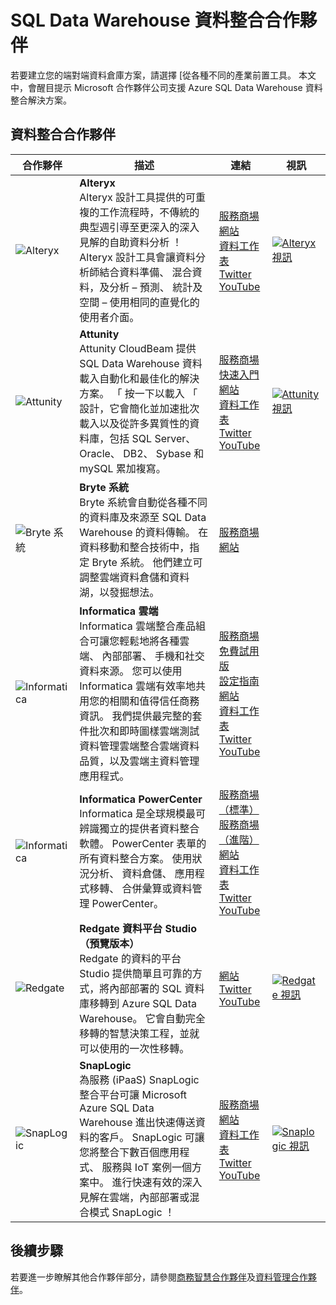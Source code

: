 <properties
   pageTitle="SQL Data Warehouse 資料整合合作夥伴 |Microsoft Azure"
   description="資料整合解決方案的支援 Azure SQL Data Warehouse 協力廠商的清單。"
   services="sql-data-warehouse"
   documentationCenter="NA"
   authors="jrowlandjones"
   manager="barbkess"
   editor=""/>

<tags
   ms.service="sql-data-warehouse"
   ms.devlang="NA"
   ms.topic="article"
   ms.tgt_pltfrm="NA"
   ms.workload="data-services"
   ms.date="08/17/2016"
   ms.author="jrj;barbkess;sonyama"/>

# <a name="sql-data-warehouse-data-integration-partners"></a>SQL Data Warehouse 資料整合合作夥伴

若要建立您的端對端資料倉庫方案，請選擇 [從各種不同的產業前置工具。 本文中，會醒目提示 Microsoft 合作夥伴公司支援 Azure SQL Data Warehouse 資料整合解決方案。

## <a name="our-data-integration-partners"></a>資料整合合作夥伴

| 合作夥伴 | 描述 | 連結 | 視訊 |
| ------- | ----------- |------ | ------ |
| ![Alteryx][1] | **Alteryx**<br> Alteryx 設計工具提供的可重複的工作流程時，不傳統的典型週引導至更深入的深入見解的自助資料分析 ！ Alteryx 設計工具會讓資料分析師結合資料準備、 混合資料，及分析 – 預測、 統計及空間 – 使用相同的直覺化的使用者介面。 | [服務商場][alteryx_marketplace]<br>[網站][alteryx_designer_website]<br>[資料工作表][alteryx_designer_datasheet]<br>[Twitter][alteryx_designer_twitter]<br>[YouTube][alteryx_designer_youtube] | [![Alteryx 視訊](./media/sql-data-warehouse-partner-data-integration/alteryx_designer_video.jpg)](https://www.youtube.com/watch?v=CdqSDPyNDKc) |
| ![Attunity][2] | **Attunity**<br>Attunity CloudBeam 提供 SQL Data Warehouse 資料載入自動化和最佳化的解決方案。 「 按一下以載入 「 設計，它會簡化並加速批次載入以及從許多異質性的資料庫，包括 SQL Server、 Oracle、 DB2、 Sybase 和 mySQL 累加複寫。 | [服務商場][attunity_marketplace]<br>[快速入門][attunity_quickstart]<br>[網站][attunity_cloudbeam_website]<br>[資料工作表][attunity_cloudbeam_datasheet]<br>[Twitter][attunity_cloudbeam_twitter]<br>[YouTube][attunity_cloudbeam_youtube] | [![Attunity 視訊](./media/sql-data-warehouse-partner-data-integration/attunity_video.jpg)](https://www.youtube.com/watch?v=w14zuSjMlok) |
| ![Bryte 系統][3] | **Bryte 系統**<br>Bryte 系統會自動從各種不同的資料庫及來源至 SQL Data Warehouse 的資料傳輸。 在資料移動和整合技術中，指定 Bryte 系統。 他們建立可調整雲端資料倉儲和資料湖，以發掘想法。 | [服務商場][bryte_systems_marketplace]<br>[網站][bryte_systems_azure_website] | |
| ![Informatica][4] | **Informatica 雲端**<br>Informatica 雲端整合產品組合可讓您輕鬆地將各種雲端、 內部部署、 手機和社交資料來源。 您可以使用 Informatica 雲端有效率地共用您的相關和值得信任商務資訊。 我們提供最完整的套件批次和即時圖樣雲端測試資料管理雲端整合雲端資料品質，以及雲端主資料管理應用程式。 | [服務商場][informatica_Cloud_Services_marketplace]<br>[免費試用版][informatica_cloud_free_trial]<br>[設定指南][informatica_cloud_services_config]<br>[網站][informatica_Cloud_Services_website]<br>[資料工作表][informatica_cloud_datasheet]<br>[Twitter][informatica_cloud_twitter]<br>[YouTube][informatica_cloud_youtube] | |
| ![Informatica][4] | **Informatica PowerCenter**<br>Informatica 是全球規模最可辨識獨立的提供者資料整合軟體。 PowerCenter 表單的所有資料整合方案。 使用狀況分析、 資料倉儲、 應用程式移轉、 合併彙算或資料管理 PowerCenter。 | [服務商場 （標準）][informatica_PowerCenter_std_marketplace]<br>[服務商場 （進階）][informatica_PowerCenter_adv_marketplace]<br>[網站][informatica_PowerCenter_website]<br>[資料工作表][informatica_powercenter_datasheet]<br>[Twitter][informatica_powercenter_twitter]<br>[YouTube][informatica_powercenter_youtube] | |
| ![Redgate][5] | **Redgate 資料平台 Studio （預覽版本）**<br>Redgate 的資料的平台 Studio 提供簡單且可靠的方式，將內部部署的 SQL 資料庫移轉到 Azure SQL Data Warehouse。 它會自動完全移轉的智慧決策工程，並就可以使用的一次性移轉。 | [網站][redgate_website]<br>[Twitter][redgate_twitter]<br>[YouTube][redgate_youtube] | [![Redgate 視訊](./media/sql-data-warehouse-partner-data-integration/redgate_video.jpg)](https://www.youtube.com/watch?v=IR9HNvnU46s) |
| ![SnapLogic][6] | **SnapLogic**<br>為服務 (iPaaS) SnapLogic 整合平台可讓 Microsoft Azure SQL Data Warehouse 進出快速傳送資料的客戶。  SnapLogic 可讓您將整合下數百個應用程式、 服務與 IoT 案例一個方案中。 進行快速有效的深入見解在雲端，內部部署或混合模式 SnapLogic ！ | [服務商場][snaplogic_marketplace]<br>[網站][snaplogic_website]<br>[資料工作表][snaplogic_datasheet]<br>[Twitter][snaplogic_twitter]<br>[YouTube][snaplogic_youtube] | [![Snaplogic 視訊](./media/sql-data-warehouse-partner-data-integration/snaplogic_video.jpg)](https://www.youtube.com/watch?v=YiJCwObOh5Y) |

## <a name="next-steps"></a>後續步驟

若要進一步瞭解其他合作夥伴部分，請參閱[商務智慧合作夥伴][bi_partners]及[資料管理合作夥伴][dm_partners]。

<!--Image references-->
[1]: ./media/sql-data-warehouse-partner-data-integration/alteryx_logo.png
[2]: ./media/sql-data-warehouse-partner-data-integration/attunity_logo.png
[3]: ./media/sql-data-warehouse-partner-data-integration/bryte_systems_logo.png
[4]: ./media/sql-data-warehouse-partner-data-integration/informatica_logo.png
[5]: ./media/sql-data-warehouse-partner-data-integration/redgate_logo.png
[6]: ./media/sql-data-warehouse-partner-data-integration/snaplogic_logo.png


<!--Article links-->
[bi_partners]: ./sql-data-warehouse-partner-business-intelligence.md
[dm_partners]: ./sql-data-warehouse-partner-data-management.md
[di_partners]: ./sql-data-warehouse-partner-data-integration.md

<!--ebook Links-->

<!--Configuration Guides-->
[informatica_cloud_services_config]:https://kb.informatica.com/proddocs/Product%20Documentation/5/IC_Winter2016_MicrosoftAzureSQLDataWarehouseConnectorGuide_en.pdf

<!--Datasheet Links-->
[alteryx_designer_datasheet]:http://www.alteryx.com/sites/default/files/resources/files/alt-designer-ds.pdf
[attunity_cloudbeam_datasheet]:http://www.attunity.com/sites/default/files/content/attunity-azure-solution-sheet.pdf
<!--[bryte_systems_azure_datasheet]:-->
[informatica_cloud_datasheet]:https://www.informatica.com/content/dam/informatica-com/global/amer/us/collateral/data-sheet/cloud-integration-platform_data-sheet_2711.pdf
[informatica_powercenter_datasheet]:https://www.informatica.com/content/dam/informatica-com/global/amer/us/collateral/brochure/powercenter_brochure_6659.pdf
[snaplogic_datasheet]:http://campaigns.snaplogic.com/rs/055-FYJ-916/images/SnapLogic-for-Microsoft-Cortana.pdf

<!--Free Trial-->
[informatica_cloud_free_trial]:https://www.informatica.com/products/cloud-integration/connectivity/microsoft-azure-connector.html

<!--Website Links -->
[alteryx_designer_website]:http://www.alteryx.com/products/alteryx-designer/
[attunity_cloudbeam_website]:http://www.attunity.com/attunity-cloudbeam-for-azure/
[bryte_systems_azure_website]:http://www.bryte.com.au/azure-integration/
[informatica_Cloud_Services_website]:https://www.informatica.com/products/cloud-integration.html
[informatica_PowerCenter_website]:https://www.informatica.com/products/data-integration/powercenter.html
[redgate_website]:http://dataplatformstudio.com/
[snaplogic_website]:https://www.snaplogic.com/solutions/microsoft-cortana-analytics-integration/

<!--Marketplace Links -->
[alteryx_marketplace]:https://azure.microsoft.com/en-us/marketplace/partners/alteryx/alteryx-designer/
[attunity_marketplace]:https://azure.microsoft.com/en-gb/marketplace/partners/attunity-cloudbeam/cloudbeam-dw-byol/ 
[bryte_systems_marketplace]:https://azure.microsoft.com/en-gb/marketplace/partners/bryte/bryteflow-cdc-free-trial/ 
[informatica_Cloud_Services_marketplace]:https://azure.microsoft.com/en-us/marketplace/partners/informatica-cloud/informatica-cloud/
[informatica_PowerCenter_std_marketplace]:https://azure.microsoft.com/en-us/marketplace/partners/informatica/informatica-powercenter-standard-10-0pc-std-10-0-windows/
[informatica_PowerCenter_adv_marketplace]:https://azure.microsoft.com/en-us/marketplace/partners/informatica/informatica-powercenter-advanced-10-0pc-adv-10-0-ubuntu/ 
<!--[redgate_marketplace]:-->
[snaplogic_marketplace]:https://azure.microsoft.com/en-us/marketplace/partners/snaplogic/snaplogic-elastic-integration-windows/ 

<!--Quickstart_links-->
[attunity_quickstart]:http://www.attunity.com/sites/default/files/product_resource/quick_start_guide_attunity_cloudbeam_for_microsoft_azure.pdf

<!--PressRelease_links-->
[alteryx_designer_press]:https://www.alteryx.com/press-releases/alteryx-now-enables-data-analysts-to-perform-in-database-blending-in-microsoft-azure 
[attunity_cloudbeam_press]:http://www.attunity.com/news/attunity-launches-cloud-data-warehouse-solutions-microsoft-azure
[bryte_systems_azure_press]:http://medianet.com.au/releases/release-details?id=837667
<!--[informatica_Cloud_Services_press]:-->
<!--[informatica_PowerCenter_press]:-->
<!--[redgate_press]:-->
[snaplogic_press]:https://www.snaplogic.com/press-releases/snaplogic-introduces-support-for-microsoft-azure-sql-data-warehouse

<!--YouTube-->
[alteryx_designer_youtube]:https://www.youtube.com/user/alteryx
[attunity_cloudbeam_youtube]:https://www.youtube.com/user/Attunity
<!--[bryte_systems_azure_youtube]:-->
[informatica_Cloud_youtube]:https://www.youtube.com/user/InformaticaOnDemand
[informatica_PowerCenter_youtube]:https://www.youtube.com/user/InformaticaCorp
[redgate_youtube]:https://www.youtube.com/user/RedGateVideos
[snaplogic_youtube]:https://www.youtube.com/user/snapLogicInc

<!--Twitter-->
[alteryx_designer_twitter]:https://twitter.com/alteryx
[attunity_cloudbeam_twitter]:https://twitter.com/attunity
<!--[bryte_systems_azure_twitter]:-->
[informatica_cloud_twitter]:https://twitter.com/infacloud
[informatica_powercenter_twitter]:https://twitter.com/Informatica
[redgate_twitter]:https://twitter.com/DataPlatform_S
[snaplogic_twitter]:https://twitter.com/snaplogic
